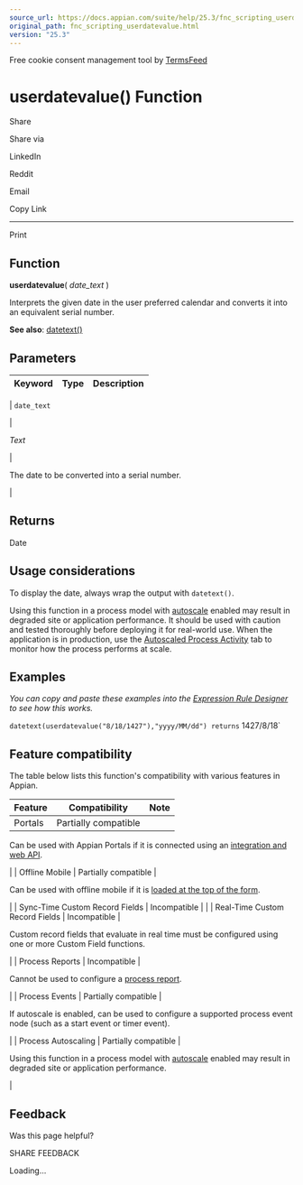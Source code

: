 ```yaml
---
source_url: https://docs.appian.com/suite/help/25.3/fnc_scripting_userdatevalue.html
original_path: fnc_scripting_userdatevalue.html
version: "25.3"
---
```


Free cookie consent management tool by [TermsFeed](https://www.termsfeed.com/)

# userdatevalue() Function

Share

Share via

LinkedIn

Reddit

Email

Copy Link

* * *

Print

## Function

**userdatevalue**( _date\_text_ )

Interprets the given date in the user preferred calendar and converts it into an equivalent serial number.

**See also**: [datetext()](fnc_scripting_datetext.html)

## Parameters

| Keyword | Type | Description |
| --- | --- | --- |
|
`date_text`

 |

_Text_

 |

The date to be converted into a serial number.

 |

## Returns

Date

## Usage considerations

To display the date, always wrap the output with `datetext()`.

Using this function in a process model with [autoscale](autoscale-processes.html) enabled may result in degraded site or application performance. It should be used with caution and tested thoroughly before deploying it for real-world use. When the application is in production, use the [Autoscaled Process Activity](monitoring-autoscaled-processes.html) tab to monitor how the process performs at scale.

## Examples

_You can copy and paste these examples into the [Expression Rule Designer](Expression_Rules.html) to see how this works._

`datetext(userdatevalue("8/18/1427"),"yyyy/MM/dd") returns` 1427/8/18\`

## Feature compatibility

The table below lists this function's compatibility with various features in Appian.

| Feature | Compatibility | Note |
| --- | --- | --- |
| Portals | Partially compatible |
Can be used with Appian Portals if it is connected using an [integration and web API](portals-design.html#using-partially-compatible-functions-and-objects-in-a-portal).

 |
| Offline Mobile | Partially compatible |

Can be used with offline mobile if it is [loaded at the top of the form](offline-mobile-design-best-practices.html#working-with-partially-compatible-functions).

 |
| Sync-Time Custom Record Fields | Incompatible |  |
| Real-Time Custom Record Fields | Incompatible |

Custom record fields that evaluate in real time must be configured using one or more Custom Field functions.

 |
| Process Reports | Incompatible |

Cannot be used to configure a [process report](Process_Reports.html).

 |
| Process Events | Partially compatible |

If autoscale is enabled, can be used to configure a supported process event node (such as a start event or timer event).

 |
| Process Autoscaling | Partially compatible |

Using this function in a process model with [autoscale](autoscale-processes.html) enabled may result in degraded site or application performance.

 |

## Feedback

Was this page helpful?

SHARE FEEDBACK

Loading...